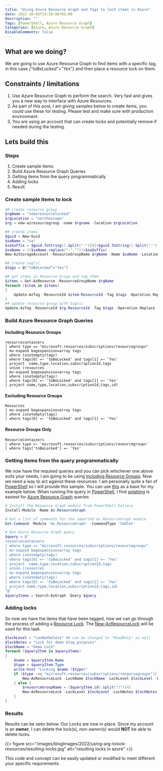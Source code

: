 ```yaml
---
title: "Using Azure Resource Graph and Tags to lock items in Azure"
date: 2022-10-03T13:59:06+01:00
Description: ""
Tags: [PowerShell, Azure Resource Graph]
Categories: [Azure, Azure Resource Graph]
DisableComments: false
---
```


## What are we doing?

We are going to use Azure Resource Graph to find items with a specific tag, in this case *{"toBeLocked"="Yes"}* and then place a resource lock on them.

## Constraints / limitations

1. Use Azure Resource Graph to perform the search. Very fast and gives you a new way to interface with Azure Resources.
1. As part of this post, I am giving samples below to create items, you could use these for testing. Please test and make sure with production environment.
1. You are using an account that can create locks and potentially remove if needed during the testing.

## Lets build this

### Steps

1. Create sample items
1. Build Azure Resource Graph Queries
1. Getting items from the query programmatically
1. Adding locks
1. Result

### Create sample items to lock

```powershell
## create resource group
$rgName = "toberesourcelocked"
$rgLocation = "northeurope"
$rg = new-azresourcegroup -name $rgname -location $rgLocation

## create items
$guid = New-Guid
$saName = "sa"
$saSuffix = $guid.ToString().Split("-")[0]+$guid.ToString().Split("-")[1]
$saName = (($saName.replace("-",""))+$saSuffix)
New-AzStorageAccount -ResourceGroupName $rgName -Name $saName -Location $rgLocation -AccountType Standard_LRS

## create tag(s)
$tags = @{"toBeLocked"="Yes"}

## get items in Resource Group and tag them
$items = Get-AzResource -ResourceGroupName $rgName
foreach ($item in $items)
{
    Update-AzTag -ResourceId $item.ResourceId -Tag $tags -Operation Replace
} 
## update resource group with tag(s)
Update-AzTag -ResourceId $rg.ResourceId -Tag $tags -Operation Replace

```

### Build Azure Resource Graph Queries

#### Including Resource Groups

```azurecli
resourcecontainers
| where type == "microsoft.resources/subscriptions/resourcegroups"
| mv-expand bagexpansion=array tags
| where isnotempty(tags)
| where tags[0] =~ 'toBeLocked' and tags[1] =~ 'Yes'
| project  name,type,location,subscriptionId,tags
| union (resources 
| mv-expand bagexpansion=array tags
| where isnotempty(tags)
| where tags[0] =~ 'toBeLocked' and tags[1] =~ 'Yes'
| project name,type,location,subscriptionId,tags,id)
```

#### Excluding Resource Groups

```azurecli
Resources
| mv-expand bagexpansion=array tags
| where isnotempty(tags)
| where tags[0] =~ 'toBeLocked' and tags[1] =~ 'Yes'
```

#### Resource Groups Only

```azurecli
ResourceContainers
| where type =~ 'microsoft.resources/subscriptions/resourcegroups'
| where tags['toBeLocked'] =~ 'Yes'
```

### Getting items from the query programmatically

We now have the required queries and you can pick whichever one above suits your needs, I am going to be using [Including Resource Groups](#including-resource-groups). Now we need a way to act against these resources. I am personally quite a fan of [PowerShell](https://learn.microsoft.com/en-us/powershell/) so I will provide this sample. You can use [this](https://learn.microsoft.com/en-us/azure/governance/resource-graph/first-query-powershell#add-the-resource-graph-module) as a base for my example below. When running the query in [PowerShell](https://learn.microsoft.com/en-us/powershell/), I find [splatting](https://learn.microsoft.com/en-us/powershell/module/microsoft.powershell.core/about/about_splatting?view=powershell-7.2) is easiest for [Azure Resource Graph](https://learn.microsoft.com/en-us/azure/governance/resource-graph/) queries

```powershell
# Install the Resource Graph module from PowerShell Gallery
Install-Module -Name Az.ResourceGraph

# Get a list of commands for the imported Az.ResourceGraph module
Get-Command -Module 'Az.ResourceGraph' -CommandType 'Cmdlet'

# Run Azure Resource Graph query
$query = @"
resourcecontainers
| where type == "microsoft.resources/subscriptions/resourcegroups"
| mv-expand bagexpansion=array tags
| where isnotempty(tags)
| where tags[0] =~ 'toBeLocked' and tags[1] =~ 'Yes'
| project  name,type,location,subscriptionId,tags
| union (resources 
| mv-expand bagexpansion=array tags
| where isnotempty(tags)
| where tags[0] =~ 'toBeLocked' and tags[1] =~ 'Yes'
| project name,type,location,subscriptionId,tags,id)
"@
$queryItems = Search-AzGraph -Query $query
```

### Adding locks

So now we have the items that have been tagged, now we can go through the process of adding a [Resource Lock](https://learn.microsoft.com/en-us/azure/azure-resource-manager/management/lock-resources?tabs=json). The [New-AzResourceLock](https://learn.microsoft.com/en-us/powershell/module/az.resources/new-azresourcelock?view=azps-8.3.0) will be used for this task.

```powershell
$lockLevel = "CanNotDelete" ## can be changed to "ReadOnly" as well
$lockNotes = "Lock for demo blog purposes"
$lockName = "Demo Lock"
foreach ($queryItem in $queryItems)
{
    $name = $queryItem.Name
    $type = $queryItem.Type
    write-host "Locking $name ($type)"
    if ($type -eq "microsoft.resources/subscriptions/resourcegroups"){
        New-AzResourceLock -LockName $lockName -LockLevel $lockLevel -LockNotes $lockNotes -ResourceGroupName $name
    } else {
        $resourceGroupName = ($queryItem.id).split("/")[4]
        New-AzResourceLock -LockLevel $lockLevel -LockNotes $lockNotes -LockName $lockName -ResourceName $queryItem.Name -ResourceType $queryItem.Type -ResourceGroupName $resourceGroupName
    }
}
```

### Results  

Results can be seen below. Our Locks are now in place. Since my account is an **owner**, I can delete the lock(s), *non-owner(s)* would **NOT** be able to delete locks.  

{{< figure src="/images/blogImages/2022/using-arg-tolock-resources/resulting-locks.jpg" alt="resulting locks in azure" >}}

This code and concept can be easily updated or modified to meet different your specific requirements.